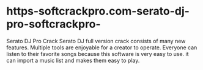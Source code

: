# https-softcrackpro.com-serato-dj-pro-softcrackpro-
Serato DJ Pro Crack Serato DJ full version crack consists of many new features. Multiple tools are enjoyable for a creator to operate. Everyone can listen to their favorite songs because this software is very easy to use. it can import a music list and makes them easy to play.  
